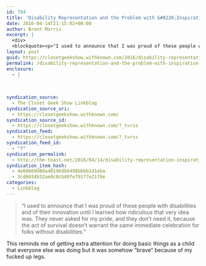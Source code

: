 ```yaml
---
id: 794
title: 'Disability Representation and the Problem with &#8220;Inspiration Porn&#8221; &#8211; The Toast &#8211; The Toast'
date: 2016-04-14T21:15:02+00:00
author: Brent Morris
excerpt: |
  <div>
  <blockquote><p>"I used to announce that I was proud of these people with disabilities and of their innovation until I learned how ridiculous that very idea was. They never asked for my pride, and they don&rsquo;t need it, because the act of survival doesn&rsquo;t warrant the same immediate celebration for folks without disabilities."</p></blockquote><p>This reminds me of getting extra attention for doing basic things as a child that everyone else was doing but it was somehow "brave" because of my fucked up legs.&nbsp;</p></div>
layout: post
guid: https://closetgeekshow.withknown.com/2016/disability-representation-and-the-problem-with-inspiration-porn---the
permalink: /disability-representation-and-the-problem-with-inspiration-porn-the-toast-the-toast/
enclosure:
  - |
    
    
    
syndication_source:
  - The Closet Geek Show Linkblog
syndication_source_uri:
  - https://closetgeekshow.withknown.com/
syndication_source_id:
  - https://closetgeekshow.withknown.com/?_t=rss
syndication_feed:
  - https://closetgeekshow.withknown.com/?_t=rss
syndication_feed_id:
  - "7"
syndication_permalink:
  - http://the-toast.net/2016/04/14/disability-representation-inspiration-porn
syndication_item_hash:
  - 4e68669d8da40196db6498bbbb1d1eba
  - 3cd6034b52ae8c0cb40fef91f7e21f8e
categories:
  - Linkblog
---
```

<div class="known-bookmark">
  <blockquote>
    <p>
      &#8220;I used to announce that I was proud of these people with disabilities and of their innovation until I learned how ridiculous that very idea was. They never asked for my pride, and they don’t need it, because the act of survival doesn’t warrant the same immediate celebration for folks without disabilities.&#8221;
    </p>
  </blockquote>
  
  <p>
    This reminds me of getting extra attention for doing basic things as a child that everyone else was doing but it was somehow &#8220;brave&#8221; because of my fucked up legs. 
  </p>
</div>